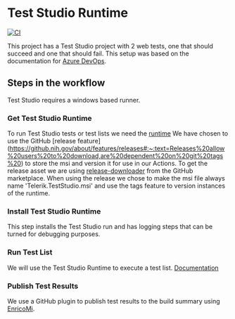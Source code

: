 # Test Studio Runtime
[![CI](https://github.com/jonathanread/test-studio/actions/workflows/blank.yml/badge.svg)](https://github.com/jonathanread/test-studio/actions/workflows/blank.yml)

This project has a Test Studio project with 2 web tests, one that should succeed and one that should fail. This setup was based on the documentation for [Azure DevOps](https://docs.telerik.com/teststudio/advanced-topics/build-server/microsoft-hosted-agent-testing).
## Steps in the workflow
Test Studio requires a windows based runner.
### Get Test Studio Runtime
To run Test Studio tests or test lists we need the [runtime](https://docs.telerik.com/teststudio/test-studio-editions#test-studio-run-time-add-on) We have chosen to use the GitHub [release feature] (https://github.nih.gov/about/features/releases#:~:text=Releases%20allow%20users%20to%20download,are%20dependent%20on%20git%20tags%20) to store the msi and version it for use in our Actions. To get the release asset we are using [release-downloader](https://github.com/marketplace/actions/release-downloader) from the GitHub marketplace. When using the release we chose to make the msi file always name 'Telerik.TestStudio.msi' and use the tags feature to version instances of the runtime.
### Install Test Studio Runtime
This step installs the Test Studio run and has logging steps that can be turned for debugging purposes.
### Run Test List
We will use the Test Studio Runtime to execute a test list. [Documentation](https://docs.telerik.com/teststudio/features/test-runners/artoftest-runner)
### Publish Test Results
We use a GitHub plugin to publish test results to the build summary using [EnricoMi](https://github.com/EnricoMi/publish-unit-test-result-action#running-as-a-composite-action).
